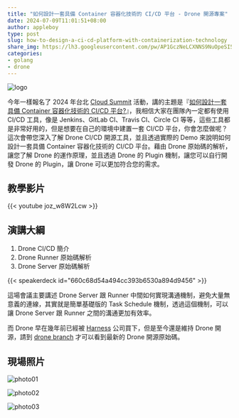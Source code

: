```yaml
---
title: "如何設計一套具備 Container 容器化技術的 CI/CD 平台 - Drone 開源專案"
date: 2024-07-09T11:01:51+08:00
author: appleboy
type: post
slug: how-to-design-a-ci-cd-platform-with-containerization-technology
share_img: https://lh3.googleusercontent.com/pw/AP1GczNeLCXNNS9NuOpeSI5CRTWe_SdtDwueVjvBQU_Wv08mVz8FoWqQ1WYfq1MHWRSXOtFbbK5gwai6D530X3qvL-tmaoR5D717ghr_q5u42lWojcF3Q3tuG0PR2IIWieoJBqg7aZMnmKwoy7dzQnL6VAwu0w=w2212-h1132-s-no-gm?authuser=0
categories:
- golang
- drone
---
```


![logo](https://lh3.googleusercontent.com/pw/AP1GczNeLCXNNS9NuOpeSI5CRTWe_SdtDwueVjvBQU_Wv08mVz8FoWqQ1WYfq1MHWRSXOtFbbK5gwai6D530X3qvL-tmaoR5D717ghr_q5u42lWojcF3Q3tuG0PR2IIWieoJBqg7aZMnmKwoy7dzQnL6VAwu0w=w2212-h1132-s-no-gm?authuser=0)

今年一樣報名了 2024 年台北 [Cloud Summit][1] 活動，講的主題是『[如何設計一套具備 Container 容器化技術的 CI/CD 平台?][2]』，我相信大家在團隊內一定都有使用 CI/CD 工具，像是 Jenkins、GitLab CI、Travis CI、Circle CI 等等，這些工具都是非常好用的，但是想要在自己的環境中建置一套 CI/CD 平台，你會怎麼做呢？這次會帶您深入了解 Drone CI/CD 開源工具，並且透過實際的 Demo 來說明如何設計一套具備 Container 容器化技術的 CI/CD 平台。藉由 Drone 原始碼的解析，讓您了解 Drone 的運作原理，並且透過 Drone 的 Plugin 機制，讓您可以自行開發 Drone 的 Plugin，讓 Drone 可以更加符合您的需求。

[1]:https://cloudsummit.ithome.com.tw/2024/
[2]:https://cloudsummit.ithome.com.tw/2024/session-page/2653

<!--more-->

## 教學影片

{{< youtube joz_w8W2Lcw >}}

## 演講大綱

1. Drone CI/CD 簡介
2. Drone Runner 原始碼解析
3. Drone Server 原始碼解析

{{< speakerdeck id="660c68d54a494cc393b6530a894d9456" >}}

這場會議主要講述 Drone Server 跟 Runner 中間如何實現溝通機制，避免大量無意義的連線，其實就是簡單基礎版的 Task Schedule 機制，透過這個機制，可以讓 Drone Server 跟 Runner 之間的溝通更加有效率。

而 Drone 早在幾年前已經被 [Harness][12] 公司買下，但是至今還是維持 Drone 開源，請到 [drone branch][11] 才可以看到最新的 Drone 開源原始碼。

[11]:https://github.com/harness/gitness/tree/drone
[12]:https://www.harness.io/

## 現場照片

![photo01](https://lh3.googleusercontent.com/pw/AP1GczOpMbOjWsMdeiL29gmRaimy4N-bS5YKj8sF6E12Y34W9zfGtTb3LhwdayXXZhbAYKB-t1xHH4AeYyudYdreUGnO9ul2Y0WW3hMIOOu41_Ws-MHkYoJjoS5JrystNFTZ3Y13lXtePvlo3QrooAHer-Em_w=w2268-h1514-s-no-gm?authuser=0)

![photo02](https://lh3.googleusercontent.com/pw/AP1GczMmWTgQxBFl_FXBQH-JD1tjZ8onzJUSGvykJaZW6Ex_FeWT7C_q9bjr88QEESiVCoQJ5eWpuB5e6FxsgKAb_42XUBY-B-0Y0dg3xXnOssIJ3ZdPnluho_CJO0WDvxp2knMV-u8zm84xe1kv8t-8T5h1vQ=w2246-h1500-s-no-gm?authuser=0)

![photo03](https://lh3.googleusercontent.com/pw/AP1GczNfiVR3bu0DHQV06Wm8ontReu14g4wu_l-Jnl9GTmmEdBAwBcYLNsU5nXwEZd7pW8MQl5jdn9WPSwwzlDTGD8IkIh2iszeN14n0QakNscvywCHVNTr-oW6qIPr-mg7WTAgsQewvEkGWSBE2hmQXrqfPNQ=w2212-h1476-s-no-gm?authuser=0)
